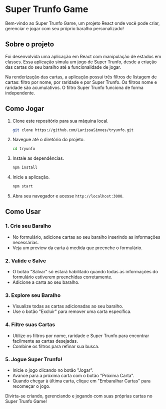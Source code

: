 # Super Trunfo Game

Bem-vindo ao Super Trunfo Game, um projeto React onde você pode criar, gerenciar e jogar com seu próprio baralho personalizado!

## Sobre o projeto

Foi desenvolvida uma aplicação em React com manipulação de estados em classes. Essa aplicação simula um jogo de Super Trunfo, desde a criação das cartas do seu baralho até a funcionalidade de jogar.

Na renderização das cartas, a aplicação possui três filtros de listagem de cartas: filtro por nome, por raridade e por Super Trunfo. Os filtros nome e raridade são acumulativos. O filtro Super Trunfo funciona de forma independente.

## Como Jogar

1. Clone este repositório para sua máquina local.
   ```bash
   git clone https://github.com/LarissaSimoes/tryunfo.git
   ```

2. Navegue até o diretório do projeto.
   ```bash
   cd tryunfo
   ```

3. Instale as dependências.
   ```bash
   npm install
   ```

4. Inicie a aplicação.
   ```bash
   npm start
   ```

5. Abra seu navegador e acesse `http://localhost:3000`.

## Como Usar

### 1. Crie seu Baralho
   - No formulário, adicione cartas ao seu baralho inserindo as informações necessárias.
   - Veja um preview da carta à medida que preenche o formulário.

### 2. Valide e Salve
   - O botão "Salvar" só estará habilitado quando todas as informações do formulário estiverem preenchidas corretamente.
   - Adicione a carta ao seu baralho.

### 3. Explore seu Baralho
   - Visualize todas as cartas adicionadas ao seu baralho.
   - Use o botão "Excluir" para remover uma carta específica.

### 4. Filtre suas Cartas
   - Utilize os filtros por nome, raridade e Super Trunfo para encontrar facilmente as cartas desejadas.
   - Combine os filtros para refinar sua busca.

### 5. Jogue Super Trunfo!
   - Inicie o jogo clicando no botão "Jogar".
   - Avance para a próxima carta com o botão "Próxima Carta".
   - Quando chegar à última carta, clique em "Embaralhar Cartas" para recomeçar o jogo.

Divirta-se criando, gerenciando e jogando com suas próprias cartas no Super Trunfo Game!


